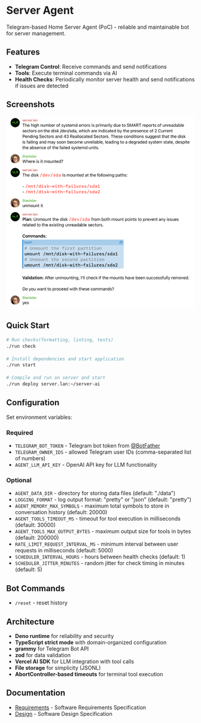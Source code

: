# Server Agent

Telegram-based Home Server Agent (PoC) - reliable and maintainable bot for server management.

## Features

- **Telegram Control**: Receive commands and send notifications
- **Tools**: Execute terminal commands via AI
- **Health Checks**: Periodically monitor server health and send notifications if issues are
  detected

## Screenshots

![Screenshot 1](documents/1.png)

## Quick Start

```bash
# Run checks(formatting, linting, tests)
./run check

# Install dependencies and start application
./run start

# Compile and run on server and start
./run deploy server.lan:~/server-ai
```

## Configuration

Set environment variables:

### Required

- `TELEGRAM_BOT_TOKEN` - Telegram bot token from [@BotFather](https://t.me/botfather)
- `TELEGRAM_OWNER_IDS` - allowed Telegram user IDs (comma-separated list of numbers)
- `AGENT_LLM_API_KEY` - OpenAI API key for LLM functionality

### Optional

- `AGENT_DATA_DIR` - directory for storing data files (default: "./data")
- `LOGGING_FORMAT` - log output format: "pretty" or "json" (default: "pretty")
- `AGENT_MEMORY_MAX_SYMBOLS` - maximum total symbols to store in conversation history
  (default: 20000)
- `AGENT_TOOLS_TIMEOUT_MS` - timeout for tool execution in milliseconds (default: 30000)
- `AGENT_TOOLS_MAX_OUTPUT_BYTES` - maximum output size for tools in bytes (default: 200000)
- `RATE_LIMIT_REQUEST_INTERVAL_MS` - minimum interval between user requests in milliseconds
  (default: 5000)
- `SCHEDULER_INTERVAL_HOURS` - hours between health checks (default: 1)
- `SCHEDULER_JITTER_MINUTES` - random jitter for check timing in minutes (default: 5)

## Bot Commands

- `/reset` - reset history

## Architecture

- **Deno runtime** for reliability and security
- **TypeScript strict mode** with domain-organized configuration
- **grammy** for Telegram Bot API
- **zod** for data validation
- **Vercel AI SDK** for LLM integration with tool calls
- **File storage** for simplicity (JSONL)
- **AbortController-based timeouts** for terminal tool execution

## Documentation

- [Requirements](documents/requirements.md) - Software Requirements Specification
- [Design](documents/design.md) - Software Design Specification
